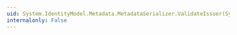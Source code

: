 ```yaml
---
uid: System.IdentityModel.Metadata.MetadataSerializer.ValidateIssuer(System.Security.Cryptography.X509Certificates.X509Certificate2)
internalonly: False
---
```

